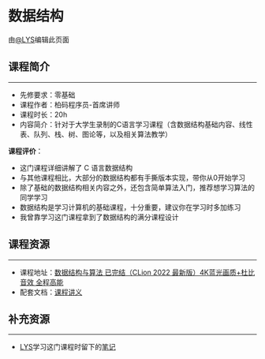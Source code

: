 # 数据结构

由[@LYS](https://lys2021.com/)编辑此页面

## 课程简介

****

- 先修要求：零基础
- 课程作者：柏码程序员-首席讲师
- 课程时长：20h
- 内容简介：针对于大学生录制的C语言学习课程（含数据结构基础内容、线性表、队列、栈、树、图论等，以及相关算法教学）

**课程评价**：

- 这门课程详细讲解了 C 语言数据结构
- 与其他课程相比，大部分的数据结构都有手撕版本实现，带你从0开始学习
- 除了基础的数据结构相关内容之外，还包含简单算法入门，推荐想学习算法的同学学习
- 数据结构是学习计算机的基础课程，十分重要，建议你在学习时多加练习
- 我曾靠学习这门课程拿到了数据结构的满分课程设计

<!-- 介绍学习该门课程主观感受，内容包括但不限于：
    （1）课程覆盖的知识点范围
    （2）与同类课程相比它的优势与特点
    （3）学习这门课程的体验与感受
    （4）自学这门课的注意点（踩过的坑、难度预警等等）
    （5）... ...
-->

## 课程资源

****

- 课程地址：[数据结构与算法 已完结（CLion 2022 最新版）4K蓝光画质+杜比音效 全程高能](https://www.bilibili.com/video/BV13W4y127Ey/?spm_id_from=888.80997.embed_other.whitelist&t=2.55711&bvid=BV13W4y127Ey&vd_source=ce95ad6607d316dd76f87b90ab69fa3f)
- 配套文档：[课程讲义](https://www.itbaima.cn/document/8a046ps2e4w6k4py)

## 补充资源

****

- [LYS](https://lys2021.com/)学习这门课程时留下的[笔记](https://lys2021.com/category/data-structure/)